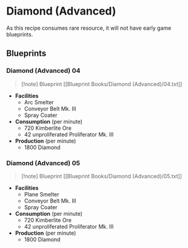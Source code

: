 # Diamond (Advanced)

As this recipe consumes rare resource, it will not have early game blueprints.

## Blueprints

### Diamond (Advanced) 04

> [!note] Blueprint
> [[Blueprint Books/Diamond (Advanced)/04.txt]]

- **Facilities**
	- Arc Smelter
	- Conveyor Belt Mk. III
	- Spray Coater
- **Consumption** (per minute)
	- 720 Kimberlite Ore
	- 42 unproliferated Proliferator Mk. III
- **Production** (per minute)
	- 1800 Diamond

### Diamond (Advanced) 05

> [!note] Blueprint
> [[Blueprint Books/Diamond (Advanced)/05.txt]]

- **Facilities**
	- Plane Smelter
	- Conveyor Belt Mk. III
	- Spray Coater
- **Consumption** (per minute)
	- 720 Kimberlite Ore
	- 42 unproliferated Proliferator Mk. III
- **Production** (per minute)
	- 1800 Diamond
